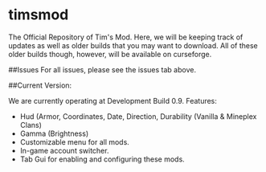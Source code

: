 # timsmod
The Official Repository of Tim's Mod. Here, we will be keeping track of updates as well as older builds that you may want to download. All of these older builds though, however, will be available on curseforge.

##Issues
For all issues, please see the issues tab above. 

##Current Version:

We are currently operating at Development Build 0.9. Features:
- Hud (Armor, Coordinates, Date, Direction, Durability (Vanilla & Mineplex Clans)
- Gamma (Brightness)
- Customizable menu for all mods.
- In-game account switcher.
- Tab Gui for enabling and configuring these mods.
